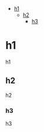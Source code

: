 <!-- toc -->
* <a href="#h1">h1</a>
  * <a href="#h2">h2</a>
    * <a href="#h3">h3</a>


<a name="h1"></a>
# h1

h1

<a name="h2"></a>
## h2

h2

<a name="h3"></a>
### h3

h3
